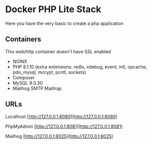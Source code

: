 # Docker PHP Lite Stack

Here you have the very basic to create a php application
## Containers

This web/http container doesn't have SSL enabled

- NGINX
- PHP 8.1.10 (extra extensions: redis, xdebug, event, intl, opcache, pdo_mysql, mcrypt, pcntl, sockets)
- Composer
- MySQL 8.0.30
- Mailhog SMTP Mailtrap

## URLs

Localhost
[http://127.0.0.1:8080](http://127.0.0.1:8080)

PhpMyAdmin
[http://127.0.0.1:8081](http://127.0.0.1:8081)

Mailhog
[http://127.0.0.1:8025](http://127.0.0.1:8025)